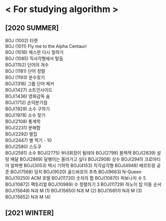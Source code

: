 # < For studying algorithm >

## **[2020 SUMMER]**

BOJ (1002) 터렛 <br>
BOJ (1011) Fly me to the Alpha Centauri  <br>
BOJ (1018) 체스판 다시 칠하기 <br>
BOJ (1085) 직사각형에서 탈출<br>
BOJ(1152) 단어의 개수<br> 
BOJ (1181) 단어 정렬<br>
BOJ (1193) 분수찾기<br>
BOJ(1316) 그룹 단어 체커<br>
BOJ(1427) 소트인사이드<br>
BOJ(1436) 영화감독 슘<br>
BOJ(1712) 손익분기점<br>
BOJ(1929) 소수 구하기<br>
BOJ(1978) 소수 찾기 <br>
BOJ(2108) 통계학<br>
BOJ(2231) 분해합<br>
BOJ(2292) 벌집<br>
BOJ(2447) 별 찍기 - 10<br>
BOJ(2580) 스도쿠<br>
BOJ(2581) 소수
BOJ(2775) 부녀회장이 될테야
BOJ(2798) 블랙잭
BOJ(2839) 설탕 배달
BOJ(2869) 달팽이는 올라가고 싶다
BOJ(2908) 상수
BOJ(2941) 크로아티아 알파벳
BOJ(3053) 택시 기하학
BOJ(4153) 직각삼각형
BOJ(4948) 베르트랑 공준
BOJ(7568) 덩치
BOJ(9020) 골드바흐의 추측
BOJ(9663) N-Queen
BOJ(10250) ACM 호텔
BOJ(11720) 숫자의 합
BOJ(10870) 피보나치 수 5
BOJ(10872) 팩토리얼
BOJ(10989) 수 정렬하기 3
BOJ(11729) 하노이 탑 이동 순서
BOJ(15649) N과 M (1)
BOJ(15650) N과 M (2)
BOJ(15651) N과 M (3)
BOJ(15652) N과 M (4)

## **[2021 WINTER]**
